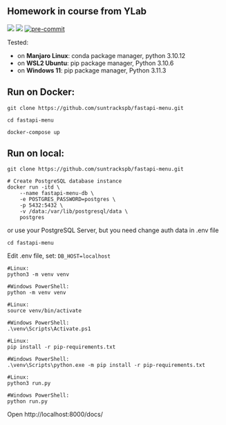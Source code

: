 ## Homework in course from YLab

![](https://img.shields.io/badge/python-3.10-blue?style=flat-square)
![](https://img.shields.io/badge/fastapi-0.89.1-critical?style=flat-square)
[![pre-commit](https://img.shields.io/badge/pre--commit-enabled-brightgreen?logo=pre-commit)](https://github.com/pre-commit/pre-commit)

Tested:
* on **Manjaro Linux**: conda package manager, python 3.10.12
* on **WSL2 Ubuntu**: pip package manager, Python 3.10.6
* on **Windows 11**: pip package manager, Python 3.11.3

## Run on Docker:
```commandline
git clone https://github.com/suntrackspb/fastapi-menu.git
```
```shell
cd fastapi-menu
```
```shell
docker-compose up
```


## Run on local:
```commandline
git clone https://github.com/suntrackspb/fastapi-menu.git
```

```shell
# Create PostgreSQL database instance
docker run -itd \
	--name fastapi-menu-db \
	-e POSTGRES_PASSWORD=postgres \
	-p 5432:5432 \
	-v /data:/var/lib/postgresql/data \
	postgres
```
or use your PostgreSQL Server, but you need change auth data in .env file
```shell
cd fastapi-menu
```
Edit .env file, set: `DB_HOST=localhost`
```shell
#Linux: 
python3 -m venv venv

#Windows PowerShell:
python -m venv venv
```
```shell
#Linux: 
source venv/bin/activate

#Windows PowerShell:
.\venv\Scripts\Activate.ps1
```
```shell
#Linux: 
pip install -r pip-requirements.txt

#Windows PowerShell:
.\venv\Scripts\python.exe -m pip install -r pip-requirements.txt
```
```shell
#Linux: 
python3 run.py

#Windows PowerShell:
python run.py
```
Open http://localhost:8000/docs/